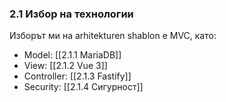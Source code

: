 ### 2.1 Избор на технологии

Изборът ми на arhitekturen shablon е MVC, като:

- Model: [[2.1.1 MariaDB]]
- View: [[2.1.2 Vue 3]]
- Controller: [[2.1.3 Fastify]]
- Security: [[2.1.4 Сигурност]]
